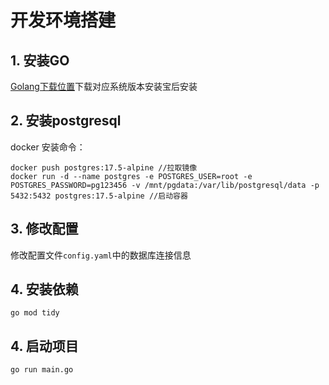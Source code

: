 # 开发环境搭建

## 1. 安装GO
[Golang下载位置](https://golang.google.cn/dl/)下载对应系统版本安装宝后安装

## 2. 安装postgresql
docker 安装命令：   
```
docker push postgres:17.5-alpine //拉取镜像   
docker run -d --name postgres -e POSTGRES_USER=root -e POSTGRES_PASSWORD=pg123456 -v /mnt/pgdata:/var/lib/postgresql/data -p 5432:5432 postgres:17.5-alpine //启动容器
```
## 3. 修改配置
修改配置文件`config.yaml`中的数据库连接信息
## 4. 安装依赖
```
go mod tidy
```
## 4. 启动项目
```
go run main.go
```

